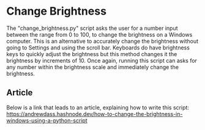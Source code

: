 # Change Brightness
The "change_brightness.py" script asks the user for a number input between the range from 0 to 100, to change the brightness on a Windows computer. This is an alternative to accurately change the brightness without going to Settings and using the scroll bar. Keyboards do have brightness keys to quickly adjust the brightness but this method changes it the brightness by increments of 10. Once again, running this script can asks for any number within the brightness scale and immediately change the brightness.

## Article
Below is a link that leads to an article, explaining how to write this script: <br>
https://andrewdass.hashnode.dev/how-to-change-the-brightness-in-windows-using-a-python-script
